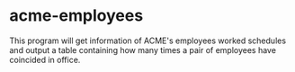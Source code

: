 # acme-employees
This program will get information of ACME's employees worked schedules and output a table containing how many times a pair of employees have coincided in office.
